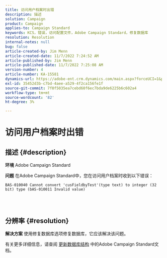 ```yaml
---
title: 访问用户档案时出错
description: 描述
solution: Campaign
product: Campaign
applies-to: Campaign Standard
keywords: KCS，错误，访问配置文件，Adobe Campaign Standard，修复数据库
resolution: Resolution
internal-notes: null
bug: false
article-created-by: Jim Menn
article-created-date: 11/7/2022 7:24:52 AM
article-published-by: Jim Menn
article-published-date: 11/7/2022 7:25:08 AM
version-number: 4
article-number: KA-15581
dynamics-url: https://adobe-ent.crm.dynamics.com/main.aspx?forceUCI=1&pagetype=entityrecord&etn=knowledgearticle&id=696f1f41-6d5e-ed11-9561-6045bd0065f9
exl-id: 35452d3b-c7bd-4aee-a529-4f2ca156fe1f
source-git-commit: 7f0f5035ea7cebd60f6ec7bda9de6225b6c602a4
workflow-type: tm+mt
source-wordcount: '82'
ht-degree: 3%

---
```


# 访问用户档案时出错

## 描述 {#description}


<b>环境</b>
Adobe Campaign Standard

<b>问题</b>
在Adobe Campaign Standard中，您在访问用户档案时收到以下错误：


```
BAS-010040 Cannot convert 'cusFieldbyTest'(type text) to integer (32 bit) type (bAS-010011 Invalid value)
```






<br> 



## 分辨率 {#resolution}


<b>解决方案</b>
使用修复数据库选项修复数据库，它应该解决该问题。

有关更多详细信息，请查阅 [更新数据库结构](https://docs.adobe.com/content/help/en/campaign-standard/using/developing/adding-or-extending-a-resource/updating-the-database-structure.html) 中的Adobe Campaign Standard文档。
